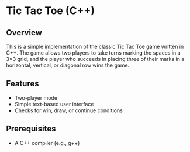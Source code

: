 # Tic Tac Toe (C++)
## Overview
This is a simple implementation of the classic Tic Tac Toe game written in C++. The game allows two players to take turns marking the spaces in a 3×3 grid, and the player who succeeds in placing three of their marks in a horizontal, vertical, or diagonal row wins the game.
## Features
- Two-player mode
- Simple text-based user interface
- Checks for win, draw, or continue conditions
## Prerequisites
- A C++ compiler (e.g., g++)
